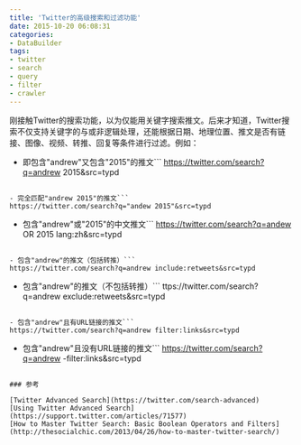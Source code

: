 ```yaml
---
title: 'Twitter的高级搜索和过滤功能'
date: 2015-10-20 06:08:31
categories: 
- DataBuilder
tags: 
- twitter
- search
- query
- filter
- crawler
---
```

刚接触Twitter的搜索功能，以为仅能用关键字搜索推文。后来才知道，Twitter搜索不仅支持关键字的与或非逻辑处理，还能根据日期、地理位置、推文是否有链接、图像、视频、转推、回复等条件进行过滤。例如：

- 即包含"andrew"又包含"2015"的推文```
https://twitter.com/search?q=andrew 2015&src=typd

```

- 完全匹配"andrew 2015"的推文```
https://twitter.com/search?q="andew 2015"&src=typd

```

- 包含"andrew"或"2015"的中文推文```
https://twitter.com/search?q=andew OR 2015 lang:zh&src=typd

```

- 包含"andrew"的推文（包括转推）```
https://twitter.com/search?q=andrew include:retweets&src=typd

```

- 包含"andrew"的推文（不包括转推）```
ttps://twitter.com/search?q=andrew exclude:retweets&src=typd

```

- 包含"andrew"且有URL链接的推文```
https://twitter.com/search?q=andrew filter:links&src=typd

```

- 包含"andrew"且没有URL链接的推文```
https://twitter.com/search?q=andrew -filter:links&src=typd

```

### 参考

[Twitter Advanced Search](https://twitter.com/search-advanced)  
[Using Twitter Advanced Search](https://support.twitter.com/articles/71577)  
[How to Master Twitter Search: Basic Boolean Operators and Filters](http://thesocialchic.com/2013/04/26/how-to-master-twitter-search/)  